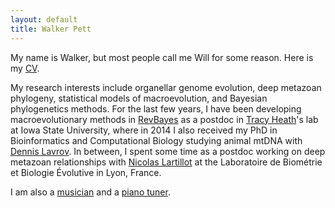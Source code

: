 ```yaml
---
layout: default
title: Walker Pett
---
```


My name is Walker, but most people call me Will for some reason.
Here is my [CV](assets/cv.pdf).

My research interests include organellar genome evolution, deep metazoan phylogeny, statistical models of macroevolution, and Bayesian phylogenetics methods.
For the last few years, I have been developing macroevolutionary methods in [RevBayes](revbayes.com) as a postdoc in [Tracy Heath](http://phyloworks.org/)'s lab at Iowa State University, where in 2014 I 
also received my PhD in Bioinformatics and Computational Biology studying animal mtDNA 
with [Dennis Lavrov](https://sites.google.com/site/dennislavrov).
In between, I spent some time as a postdoc working on deep metazoan relationships with 
[Nicolas Lartillot](http://megasun.bch.umontreal.ca/People/lartillot/www/index.htm) at 
the Laboratoire de Biom&eacute;trie et Biologie &Eacute;volutive in Lyon, France.

I am also a [musician](https://www.instagram.com/bittercanyon/) and a [piano tuner](http://www.walkertuner.com).
